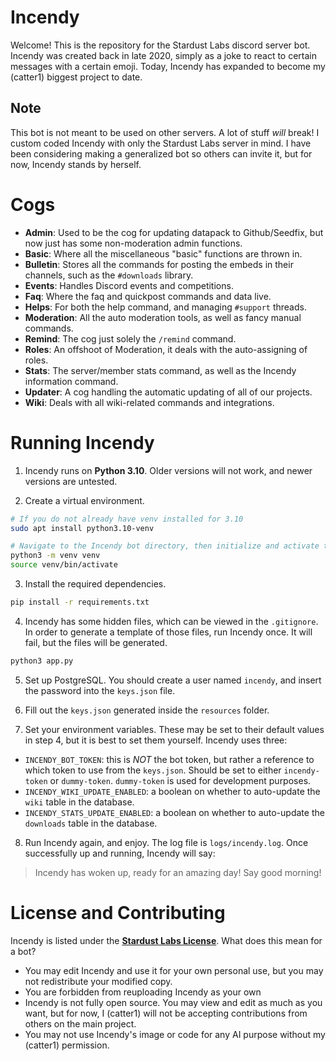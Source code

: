 # Incendy

Welcome! This is the repository for the Stardust Labs discord server bot. Incendy was created back in late 2020, simply as a joke to react to certain messages with a certain emoji. Today, Incendy has expanded to become my (catter1) biggest project to date.

## Note

This bot is not meant to be used on other servers. A lot of stuff *will* break! I custom coded Incendy with only the Stardust Labs server in mind. I have been considering making a generalized bot so others can invite it, but for now, Incendy stands by herself.

# Cogs

- **Admin**: Used to be the cog for updating datapack to Github/Seedfix, but now just has some non-moderation admin functions.
- **Basic**: Where all the miscellaneous "basic" functions are thrown in.
- **Bulletin**: Stores all the commands for posting the embeds in their channels, such as the `#downloads` library.
- **Events**: Handles Discord events and competitions.
- **Faq**: Where the faq and quickpost commands and data live.
- **Helps**: For both the help command, and managing `#support` threads.
- **Moderation**: All the auto moderation tools, as well as fancy manual commands.
- **Remind**: The cog just solely the `/remind` command.
- **Roles**: An offshoot of Moderation, it deals with the auto-assigning of roles.
- **Stats**: The server/member stats command, as well as the Incendy information command.
- **Updater**: A cog handling the automatic updating of all of our projects.
- **Wiki**: Deals with all wiki-related commands and integrations.

# Running Incendy

1. Incendy runs on **Python 3.10**. Older versions will not work, and newer versions are untested.

2. Create a virtual environment.
```bash
# If you do not already have venv installed for 3.10
sudo apt install python3.10-venv

# Navigate to the Incendy bot directory, then initialize and activate the venv
python3 -m venv venv
source venv/bin/activate
```

3. Install the required dependencies.
```bash
pip install -r requirements.txt
```

4. Incendy has some hidden files, which can be viewed in the `.gitignore`. In order to generate a template of those files, run Incendy once. It will fail, but the files will be generated.
```bash
python3 app.py
```

5. Set up PostgreSQL. You should create a user named `incendy`, and insert the password into the `keys.json` file.

6. Fill out the `keys.json` generated inside the `resources` folder.

7. Set your environment variables. These may be set to their default values in step 4, but it is best to set them yourself. Incendy uses three:
- `INCENDY_BOT_TOKEN`: this is *NOT* the bot token, but rather a reference to which token to use from the `keys.json`. Should be set to either `incendy-token` or `dummy-token`. `dummy-token` is used for development purposes.
- `INCENDY_WIKI_UPDATE_ENABLED`: a boolean on whether to auto-update the `wiki` table in the database.
- `INCENDY_STATS_UPDATE_ENABLED`: a boolean on whether to auto-update the `downloads` table in the database.

8. Run Incendy again, and enjoy. The log file is `logs/incendy.log`. Once successfully up and running, Incendy will say:
> Incendy has woken up, ready for an amazing day! Say good morning!

# License and Contributing

Incendy is listed under the [**Stardust Labs License**](https://github.com/Stardust-Labs-MC/license/blob/main/license.txt). What does this mean for a bot?

- You may edit Incendy and use it for your own personal use, but you may not redistribute your modified copy.
- You are forbidden from reuploading Incendy as your own
- Incendy is not fully open source. You may view and edit as much as you want, but for now, I (catter1) will not be accepting contributions from others on the main project.
- You may not use Incendy's image or code for any AI purpose without my (catter1) permission.